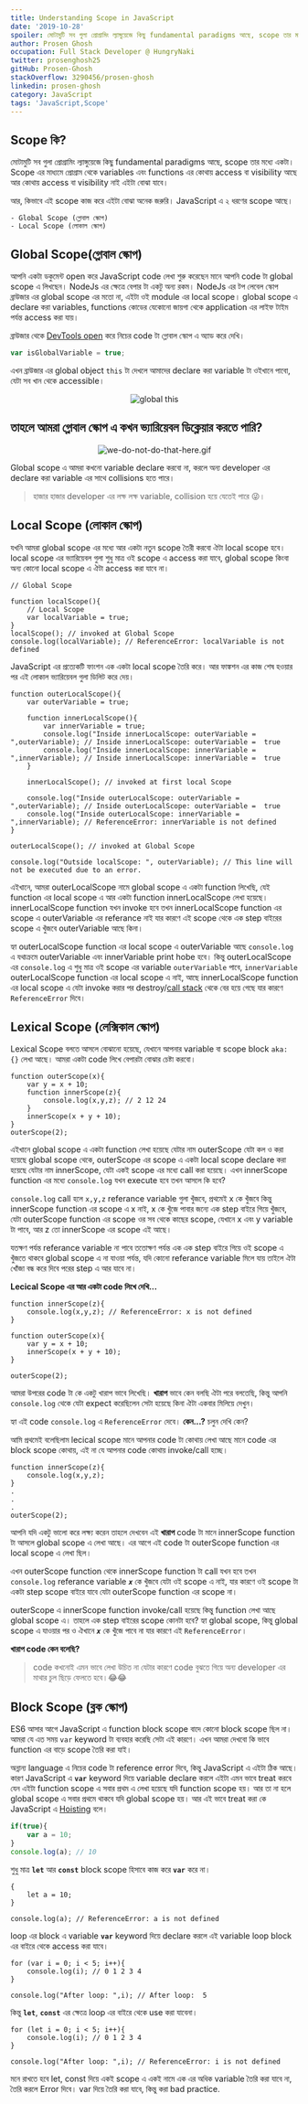 ```yaml
---
title: Understanding Scope in JavaScript
date: '2019-10-28'
spoiler: মোটামুটি সব গুলা প্রোগ্রামিং ল্যাঙ্গুয়েজে কিছু fundamental paradigms আছে, scope তার মধ্যে একটা। Scope এর মাধ্যমে প্রোগ্রাম থেকে variables এবং functions এর কোথায় access বা visibility আছে আর কোথায় access বা visibility নাই এইটা বোঝা যাবে।
author: Prosen Ghosh
occupation: Full Stack Developer @ HungryNaki
twitter: prosenghosh25
gitHub: Prosen-Ghosh
stackOverflow: 3290456/prosen-ghosh
linkedin: prosen-ghosh
category: JavaScript
tags: 'JavaScript,Scope'
---
```


## Scope কি?

মোটামুটি সব গুলা প্রোগ্রামিং ল্যাঙ্গুয়েজে কিছু fundamental paradigms আছে, scope তার মধ্যে একটা। Scope এর মাধ্যমে প্রোগ্রাম থেকে variables এবং functions এর কোথায় access বা visibility আছে আর কোথায় access বা visibility নাই এইটা বোঝা যাবে। 

আর, কিভাবে এই scope কাজ করে এইটা বোঝা অনেক জরুরি। JavaScript এ ২ ধরণের scope আছে।

	- Global Scope (গ্লোবাল স্কোপ)
	- Local Scope (লোকাল স্কোপ)

## Global Scope(গ্লোবাল স্কোপ)

আপনি একটা ডকুমেন্ট open করে JavaScript code লেখা শুরু করেছেন মানে আপনি code টা global scope এ লিখছেন। NodeJs এর ক্ষেত্রে বেপার টা একটু অন্য রকম। NodeJs এর টপ লেবেল স্কোপ ব্রাউজার এর global scope এর মতো না, এইটা ওই module এর local scope। global scope এ declare করা variables, functions কোডের যেকোনো জায়গা থেকে application এর লাইফ টাইম পর্যন্ত access করা যায়। 

ব্রাউজার থেকে [DevTools open] করে নিচের code টা গ্লোবাল স্কোপ এ অ্যাড করে দেখি। 

```js
var isGlobalVariable = true;
```
এখন ব্রাউজার এর global object `this` টা দেখলে আমাদের declare করা variable টা ওইখানে পাবো, যেটা সব খান থেকে accessible।

<p align="center">
  <img src="./global-this.gif" alt="global this" />
</p>


## তাহলে আমরা গ্লোবাল স্কোপ এ কখন ভ্যারিয়েবল ডিক্লেয়ার করতে পারি?

<p align="center">
  <img src="./we-do-not-do-that-here.gif" alt="we-do-not-do-that-here.gif" />
</p>
<!-- !["we-do-not-do-that-here.gif"](./we-do-not-do-that-here.gif) -->

Global scope এ আমরা কখনো variable declare করবো না, করলে অন্য developer এর declare করা variable এর সাথে collisions হতে পারে। 
> হাজার হাজার developer এর লক্ষ লক্ষ variable, collision হয়ে যেতেই পারে 😜। 


## Local Scope (লোকাল স্কোপ) 

যখনি আমরা global scope এর মধ্যে আর একটা নতুন scope তৈরী করবো ঐটা local scope হবে। local scope এর ভ্যারিয়েবল গুলা শুধু মাত্র ওই scope এ access করা যাবে, global scope কিংবা অন্য কোনো local scope এ ঐটা access করা যাবে না। 

```js{8}
// Global Scope

function localScope(){
	// Local Scope
	var localVariable = true;
}
localScope(); // invoked at Global Scope
console.log(localVariable); // ReferenceError: localVariable is not defined
```

JavaScript এর প্রত্যেকটি ফাংশন এক একটা local scope তৈরি করে। আর ফাঙ্কশন এর কাজ শেষ হওয়ার পর এই লোকাল ভ্যারিয়েবল গুলা ডিলিট করে দেয়। 

```js{13,18}
function outerLocalScope(){
	var outerVariable = true;
	
	function innerLocalScope(){
		var innerVariable = true;
		console.log("Inside innerLocalScope: outerVariable = ",outerVariable); // Inside innerLocalScope: outerVariable =  true
		console.log("Inside innerLocalScope: innerVariable = ",innerVariable); // Inside innerLocalScope: innerVariable =  true
	}

	innerLocalScope(); // invoked at first local Scope

	console.log("Inside outerLocalScope: outerVariable = ",outerVariable); // Inside outerLocalScope: outerVariable =  true
	console.log("Inside outerLocalScope: innerVariable = ",innerVariable); // ReferenceError: innerVariable is not defined
}

outerLocalScope(); // invoked at Global Scope

console.log("Outside localScope: ", outerVariable); // This line will not be executed due to an error.
```

এইখানে, আমরা outerLocalScope নামে global scope এ একটা function লিখেছি, যেই function এর local scope এ আর একটা function innerLocalScope লেখা হয়েছে। innerLocalScope function যখন invoke হবে তখন innerLocalScope function এর scope এ outerVariable এর referance নাই যার কারণে এই scope থেকে এক step বাইরের scope এ খুঁজবে outerVariable আছে কিনা।

হ্যা outerLocalScope function এর local scope এ outerVariable আছে `console.log` এ যথাক্রমে outerVariable এবং innerVariable print hobe হবে। কিন্তু outerLocalScope এর `console.log` এ শুধু মাত্র ওই scope এর variable `outerVariable` পাবে, `innerVariable` outerLocalScope function এর local scope এ নাই, আছে innerLocalScope function এর local scope এ যেটা invoke করার পর destroy/[call stack] থেকে বের হয়ে গেছে যার কারণে `ReferenceError` দিবে। 

## Lexical Scope (লেক্সিকাল স্কোপ)

Lexical Scope বলতে আসলে বোঝানো হয়েছে, যেখানে আপনার variable বা scope block `aka: {}` লেখা আছে। আমরা একটা code লিখে বেপারটা বোঝার চেষ্টা করবো। 

```js{4}
function outerScope(x){
	var y = x + 10;
	function innerScope(z){
		console.log(x,y,z); // 2 12 24
	}
	innerScope(x + y + 10);
}
outerScope(2);
```
এইখানে global scope এ একটা function লেখা হয়েছে যেটার নাম outerScope যেটা কল ও করা হয়েছে global scope থেকে, outerScope এর scope এ একটা local scope declare করা হয়েছে যেটার নাম innerScope, যেটা একই scope এর মধ্যে call করা হয়েছে। এখন innerScope function এর মধ্যে `console.log` যখন execute হবে তখন আসলে কি হবে?

`console.log` call হলে `x,y,z` referance variable গুলা খুঁজবে, প্রথমেই x কে খুঁজবে কিন্তু innerScope function এর scope এ x নাই, x কে খুঁজে পাবার জন্যে এক step বাইরে গিয়ে খুঁজবে, যেটা outerScope function এর scope ওর সব থেকে কাছের scope, যেখানে x এবং y variable টা পাবে, আর z তো innerScope এর scope এই আছে।

যতক্ষণ পর্যন্ত referance variable না পাবে ততোক্ষণ পর্যন্ত এক এক step বাইরে গিয়ে ওই scope এ খুঁজতে থাকবে global scope এ না যাওয়া পর্যন্ত, যদি কোনো referance variable মিলে যায় তাইলে ঐটা খোঁজা বন্ধ করে দিবে পরের step এ আর যাবে না। 

**Lecical Scope এর আর একটা code লিখে দেখি...**

```js{2}
function innerScope(z){
	console.log(x,y,z); // ReferenceError: x is not defined
}

function outerScope(x){
	var y = x + 10;
	innerScope(x + y + 10);
}

outerScope(2);
```
আমরা উপরের code টা কে একটু খারাপ ভাবে লিখেছি। **খারাপ** ভাবে কেন বলছি ঐটা পরে বলতেছি, কিন্তু আপনি `console.log` থেকে যেটা expect করেছিলেন সেটা হয়েছে কিনা ঐটা একবার মিলিয়ে দেখুন। 

হ্যা এই code `console.log` এ `ReferenceError` দেবে। **কেন...?** চলুন দেখি কেন?

আমি প্রথমেই বলেছিলাম lecical scope মানে আপনার code টা কোথায় লেখা আছে মানে code এর block scope কোথায়, এই না যে আপনার code কোথায় invoke/call হচ্ছে। 

```js{1,2,3}
function innerScope(z){
	console.log(x,y,z);
}
.
.
.
outerScope(2);
```
আপনি যদি একটু ভালো করে লক্ষ্য করেন তাহলে দেখবেন এই **খারাপ** code টা মানে innerScope function টা আসলে global scope এ লেখা আছে। এর আগে এই code টা  outerScope function এর local scope এ লেখা ছিল।  

এখন outerScope function থেকে innerScope function টা call যখন হবে তখন `console.log` referance variable ***`x`*** কে খুঁজবে যেটা ওই scope এ নাই, যার কারণে ওই scope টা একটা step scope বাইরে যাবে যেটা outerScope  function এর scope না।

outerScope এ innerScope function invoke/call হয়েছে কিন্তু function লেখা আছে global scope এ। তাহলে এক step বাইরের scope কোনটা হবে? হ্যা global scope, কিন্তু  global scope এ যাওয়ার পর ও ঐখানে ***`x`*** কে খুঁজে পাবে না যার কারণে এই `ReferenceError`।

**খারাপ code কেন বলেছি?**
> code কখনোই এমন ভাবে লেখা উচিত না যেটার কারণে code বুঝতে গিয়ে অন্য developer এর মাথার চুল ছিড়ে ফেলতে হবে।😂😂


## Block Scope (ব্লক স্কোপ)

ES6 আসার আগে JavaScript এ function block scope বাদে কোনো block scope ছিল না। আমরা যে এত সময় `var` keyword টা ব্যবহার করেছি সেটা এই কারণে। এখন আমরা দেখবো কি ভাবে function এর বাড়ে scope তৈরি করা যাই।

অন্নান্য language এ নিচের code টা reference error দিবে, কিন্তু JavaScript এ এইটা ঠিক আছে। কারণ JavaScript এ **`var`** keyword দিয়ে variable declare করলে এইটা এমন ভাবে treat করবে যেন এইটা function scope এ সবার প্রথম এ লেখা হয়েছে যদি function scope হয়। আর তা না হলে global scope এ সবার প্রথমে থাকবে যদি global scope হয়। আর এই ভাবে treat করা কে JavaScript এ [Hoisting] বলে।   

```js
if(true){
	var a = 10;
}
console.log(a); // 10
```

শুধু মাত্র **`let`** আর **`const`** block scope হিসাবে কাজ করে **`var`** করে না। 

```js{2,5}
{
	let a = 10;
}

console.log(a); // ReferenceError: a is not defined
```
loop এর block এ variable **`var`** keyword দিয়ে declare করলে এই variable loop block এর বাইরে থেকে access করা যাবে। 

```js{5}
for (var i = 0; i < 5; i++){
	console.log(i); // 0 1 2 3 4
}

console.log("After loop: ",i); // After loop:  5
```

কিন্তু **`let`**, **`const`** এর ক্ষেত্রে loop এর বাইরে থেকে use করা যাবেনা। 

```js{5}
for (let i = 0; i < 5; i++){
	console.log(i); // 0 1 2 3 4
}

console.log("After loop: ",i); // ReferenceError: i is not defined
```

মনে রাখতে হবে let, const দিয়ে একই scope এ একই নামে এক এর অধিক variable তৈরি করা যাবে না, তৈরি করলে Error দিবে। var দিয়ে তৈরি করা যাবে, কিন্তু করা bad practice.

[DevTools open]: <https://developers.google.com/web/tools/chrome-devtools/open>
[Hoisting]: </javascript/hoisting-in-javascript>
[call stack]: <https://developer.mozilla.org/en-US/docs/Glossary/Call_stack>
